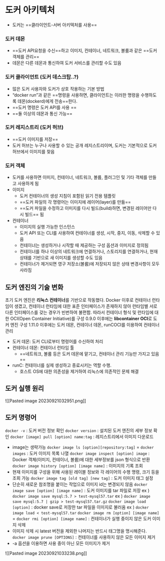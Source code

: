 
# 도커 아키텍처
- 도커는 ==클라이언트-서버 아키텍처를 사용==
### 도커 데몬
- ==도커 API요청을 수신==하고 이미지, 컨테이너, 네트워크, 볼륨과 같은 ==도커 객체를 관리==
- 데몬은 다른 데몬과 통신하여 도커 서비스를 관리할 수도 있음
### 도커 클라이언트 (도커 데스크탑..?)
- 많은 도커 사용자와 도커가 상호 작용하는 기본 방법 
-  “docker run”과 같은 ==명령을 사용하면, 클라이언트는 이러한 명령을 수행하도록 데몬(dockerd)에게 전송==한다. 
-  ==도커 명령은 도커 API를 사용 ==
-  ==둘 이상의 데몬과 통신 가능==
### 도커 레지스트리 (도커 허브)
- ==도커 이미지를 저장==
- 도커 허브는 누구나 사용할 수 있는 공개 레지스트리이며, 도커는 기본적으로 도커 허브에서 이미지를 찾음 

### 도커 객체
- 도커를 사용하면 이미지, 컨테이너, 네트워크, 볼륨, 플러그인 및 기타 객체를 만들고 사용하게 됨 
-  이미지 
	-  도커 컨테이너의 생성 지침이 포함된 읽기 전용 템플릿 
	-  ==도커 파일의 각 명령어는 이미지에 레이어(layer)를 만듦== 
	-  ==도커 파일을 수정하고 이미지를 다시 빌드(build)하면, 변경된 레이어만 다시 빌드== 됨
- 컨테이너 
	-  이미지의 실행 가능한 인스턴스 
	- 도커 API 또는 CLI를 사용하여 컨테이너를 생성, 시작, 중지, 이동, 삭제할 수 있음 
	-  컨테이너는 생성하거나 시작할 때 제공하는 구성 옵션과 이미지로 정의됨 
	-  컨테이너를 하나 이상의 네트워크에 연결하거나, 스토리지를 연결하거나, 현재 상태를 기반으로 새 이미지를 생성할 수도 있음 
	-  컨테이너가 제거되면 영구 저장소(볼륨)에 저장되지 않은 상태 변경사항이 모두 사라짐

## 도커 엔진의 기술 변화
초기 도커 엔진은 **리눅스 컨테이너**를 기반으로 작동했다.
Docker 이후로 컨테이너 런타임이 생겼고, 컨테이너 런타임에 대한 표준 인터페이스가 존재하지 않아 런타임별 서로 다른 인터페이스를 갖는 경우가 빈번하여 불편함. 
따라서 컨테이너 형식 및 런타임에 대한 OCI(Open Container Initiative)를 구성 
0.9.0 이후에는 **libcontainer OCI**로 도커 엔진 구성 
1.11.0 이후에는 도커 데몬, 컨테이너 데몬, runCOCI를 이용하여 컨테이너 관리 
- 도커 데몬: 도커 CLI로부터 명령어를 수신하여 처리 
-  컨테이너 데몬: 컨테이너 런타임 툴 
	-  ==네트워크, 볼륨 등은 도커 데몬에 맡기고, 컨테이너 관리 기능만 가지고 있음 ==
-  runC: 컨테이너를 실제 생성하고 종료시키는 역할 수행. 
	-  호스트 OS에 대한 의존성을 제거하여 리눅스에 의존적인 문제 해결 

## 도커 실행 원리 
![[Pasted image 20230921032951.png]]
## 도커 명령어
`docker -v` : 도커 버전 정보 확인 
`docker version` : 설치된 도커 엔진의 세부 정보 확인 
`docker [image] pull [option] name:tag` : 레지스트리에서 이미지 다운로드 
- image는 생략가능 
`docker image ls [option][repository:tag]` = `docker images` : 도커 이미지 목록 나열 
`docker image inspect [option] image` : Docker 객체(이미지, 컨테이너, 볼륨)에 대한 세부정보를 json 형식으로 반환 
`docker image history [option] [image name]` : 이미지의 기록 조회 
- 현재 이미지를 구성을 위해 사용된 레이블 정보와 각 레이어의 수행 명령, 크기 등을 조회 가능
`docker image tag [old tag] [new tag]` : 도커 이미지 태그 설정
- 단순히 새로운 참조명을 붙이는 작업으로 이미지 id는 변경되지 않음
`docker image save [option] [image name]` : 도커 이미지를 tar 파일로 저장
ex ) `docker image save mysql:5.7 > test-mysql57.tar`
ex ) `docker image save mysql:5.7 | gzip > test-mysql57.tar.gz`
`docker image load [option]` : docker save로 저장한 tar 파일을 이미지로 불러옴
ex ) `docker image load < test-mysql57.tar`
`docker image rm [option] [image name]` = `docker rmi [option] [image name]` : 컨테이너가 실행 중이지 않은 도커 이미지 삭제
- 이미지 삭제 시 latest 버전을 제외한 나머지는 반드시 태그명을 명시해준다.
`docker image prune [OPTIONS]` : 컨테이너를 사용하지 않은 모든 이미지 제거
- -a 옵션을 이용하면 사용 중이 아닌 모든 이미지가 제거



![[Pasted image 20230921033238.png]]